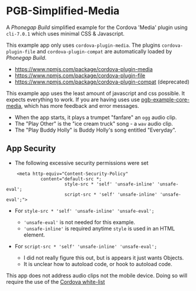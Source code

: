 # PGB-Simplified-Media

A *Phonegap Build* simplified example for the Cordova 'Media' plugin using `cli-7.0.1` which uses minimal CSS & Javascript.

This example app only uses `cordova-plugin-media`. The plugins `cordova-plugin-file` and `cordova-plugin-compat` are automatically loaded by *Phonegap Build*.

* https://www.npmjs.com/package/cordova-plugin-media
* https://www.npmjs.com/package/cordova-plugin-file
* https://www.npmjs.com/package/cordova-plugin-compat (deprecated)

This example app uses the least amount of javascript and css possible. It expects everything to work. If you are having uses use [pgb-example-core-media](https://github.com/jessemonroy650/pgb-example-core-media), which has more feedback and error messages.

* When the app starts, it plays a trumpet "fanfare" an `ogg` audio clip.
* The "Play Other" is the "ice cream truck" song - a `wav` audio clip.
* The "Play Buddy Holly" is Buddy Holly's song entitled "Everyday".

## App Security 

* The following excessive security permissions were set
```
    <meta http-equiv="Content-Security-Policy" 
             content="default-src *; 
                      style-src * 'self' 'unsafe-inline' 'unsafe-eval'; 
                      script-src * 'self' 'unsafe-inline' 'unsafe-eval';">
```
* For `style-src * 'self' 'unsafe-inline' 'unsafe-eval';`
  * `'unsafe-eval'` is not needed for this example.
  * `'unsafe-inline'`  is required anytime `style` is used in an HTML element.

* For `script-src * 'self' 'unsafe-inline' 'unsafe-eval';`
  * I did not really figure this out, but is appears it just wants Objects.
  * It is unclear how to autoload code, or hook to autoload code.

This app does not address audio clips not the mobile device. Doing so will require the use of the [Cordova white-list](https://www.npmjs.com/package/cordova-plugin-whitelist)
